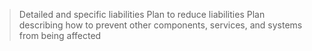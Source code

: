 >Detailed and specific liabilities 
>Plan to reduce liabilities
>Plan describing how to prevent other components, services, and systems from being affected
